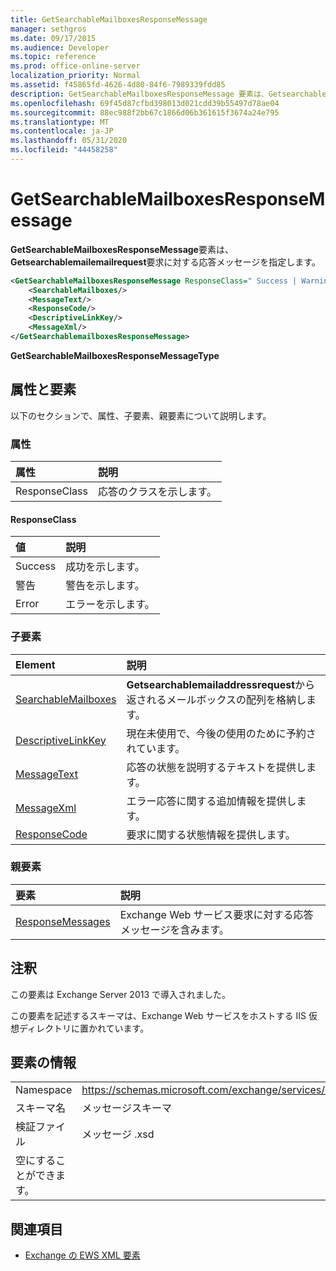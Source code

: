 ```yaml
---
title: GetSearchableMailboxesResponseMessage
manager: sethgros
ms.date: 09/17/2015
ms.audience: Developer
ms.topic: reference
ms.prod: office-online-server
localization_priority: Normal
ms.assetid: f45865fd-4626-4d80-84f6-7989339fdd85
description: GetSearchableMailboxesResponseMessage 要素は、Getsearchablemailemailrequest 要求に対する応答メッセージを指定します。
ms.openlocfilehash: 69f45d87cfbd398013d021cdd39b55497d78ae04
ms.sourcegitcommit: 88ec988f2bb67c1866d06b361615f3674a24e795
ms.translationtype: MT
ms.contentlocale: ja-JP
ms.lasthandoff: 05/31/2020
ms.locfileid: "44458258"
---
```

# <a name="getsearchablemailboxesresponsemessage"></a>GetSearchableMailboxesResponseMessage

**GetSearchableMailboxesResponseMessage**要素は、 **Getsearchablemailemailrequest**要求に対する応答メッセージを指定します。 
  
```XML
<GetSearchableMailboxesResponseMessage ResponseClass=" Success | Warning | Error ">
    <SearchableMailboxes/>
    <MessageText/>
    <ResponseCode/>
    <DescriptiveLinkKey/>
    <MessageXml/>
</GetSearchablemailboxesResponseMessage>
```

 **GetSearchableMailboxesResponseMessageType**
## <a name="attributes-and-elements"></a>属性と要素

以下のセクションで、属性、子要素、親要素について説明します。
  
### <a name="attributes"></a>属性

|**属性**|**説明**|
|:-----|:-----|
|ResponseClass  <br/> |応答のクラスを示します。  <br/> |
   
#### <a name="responseclass"></a>ResponseClass

|**値**|**説明**|
|:-----|:-----|
|Success  <br/> |成功を示します。  <br/> |
|警告  <br/> |警告を示します。  <br/> |
|Error  <br/> |エラーを示します。  <br/> |
   
### <a name="child-elements"></a>子要素

|**Element**|**説明**|
|:-----|:-----|
|[SearchableMailboxes](searchablemailboxes.md) <br/> |**Getsearchablemailaddressrequest**から返されるメールボックスの配列を格納します。  <br/> |
|[DescriptiveLinkKey](descriptivelinkkey.md) <br/> |現在未使用で、今後の使用のために予約されています。  <br/> |
|[MessageText](messagetext.md) <br/> |応答の状態を説明するテキストを提供します。  <br/> |
|[MessageXml](messagexml.md) <br/> |エラー応答に関する追加情報を提供します。  <br/> |
|[ResponseCode](responsecode.md) <br/> |要求に関する状態情報を提供します。  <br/> |
   
### <a name="parent-elements"></a>親要素

|**要素**|**説明**|
|:-----|:-----|
|[ResponseMessages](responsemessages.md) <br/> |Exchange Web サービス要求に対する応答メッセージを含みます。  <br/> |
   
## <a name="remarks"></a>注釈

この要素は Exchange Server 2013 で導入されました。
  
この要素を記述するスキーマは、Exchange Web サービスをホストする IIS 仮想ディレクトリに置かれています。
  
## <a name="element-information"></a>要素の情報

|||
|:-----|:-----|
|Namespace  <br/> |https://schemas.microsoft.com/exchange/services/2006/messages  <br/> |
|スキーマ名  <br/> |メッセージスキーマ  <br/> |
|検証ファイル  <br/> |メッセージ .xsd  <br/> |
|空にすることができます。  <br/> ||
   
## <a name="see-also"></a>関連項目



- [Exchange の EWS XML 要素](ews-xml-elements-in-exchange.md)

